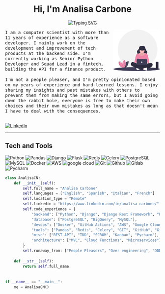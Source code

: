 <h1 align="center">
Hi, I'm Analisa Carbone
</h1>
<p align="center">
<a href="https://git.io/typing-svg"><img src="https://readme-typing-svg.herokuapp.com?font=Raleway&size=24&duration=3000&pause=1000&color=F185A9&center=true&vCenter=true&width=435&lines=Computer+Scientist;Backend+Engineer;Python+Developer" alt="Typing SVG" /></a>
</p>
<img  width="30%" align="right" alt="GIF" src="https://github.com/analisacn/analisacn/blob/main/resources/undraw_voice_interface_eckp.svg?raw=true"/>


<samp width="65%">
I am a computer scientist with more than 11 years of experience as a software developer. I mainly work on the development and improvement of tech products  at the backend side. I'm currently working as Senior Python Developer and Squad Lead in a fintech, building the API for a finance product.
</br>
</br>
I'm not a people pleaser, and I'm pretty opinionated based on my years of experience and hard-learned lessons. I enjoy sharing my insights and past mistakes with others to prevent them from making the same errors, but I avoid going down the rabbit hole, everyone is free to make their own choices and their own mistakes as long as that doesn't mean I have to deal with the consequences.
</br>
</br>
</samp>

[![LinkedIn](https://img.shields.io/badge/LinkedIn-%230077B5.svg)](https://www.linkedin.com/in/analisa-carbone/)


------
## Tech and Tools

<img src="https://img.shields.io/badge/-Python-05122A?style=flat&logo=python" alt="Python"/> <img src="https://img.shields.io/badge/-Pandas-05122A?style=flat&logo=pandas" alt="Pandas"/> 
<img src="https://img.shields.io/badge/-Django-05122A?style=flat&logo=django" alt="Django"/>
<img src="https://img.shields.io/badge/-Flask-05122A?style=flat&logo=flask" alt="Flask"/>
<img src="https://img.shields.io/badge/-Redis-05122A?style=flat&logo=Redis" alt="Redis"/>
<img src="https://img.shields.io/badge/-Celery-05122A?style=flat&logo=celery" alt="Celery"/>
<img src="https://img.shields.io/badge/PostgreSQL-05122A?style=flat&logo=PostgreSQL" alt="PostgreSQL">
<img src="https://img.shields.io/badge/-MySQL-05122A?style=flat&logo=MySQL" alt="MySQL">
<img src="https://img.shields.io/badge/-Docker-05122A?style=flat&logo=docker" alt="Docker">
<img src="https://img.shields.io/badge/-AWS-05122A?style=flat&logo=Amazon%20AWS" alt="AWS">
<img src="https://img.shields.io/badge/-Google Clod-05122A?style=flat&logo=Google%20Cloud" alt="google cloud">
<img src="https://img.shields.io/badge/-Git-05122A?style=flat&logo=git" alt="Git"/> 
<img src="https://img.shields.io/badge/-Github-05122A?style=flat&logo=github" alt="Github"/> 
<img src="https://img.shields.io/badge/-Gitlab-05122A?style=flat&logo=gitlab" alt="Gitlab"/> 
<img src="https://img.shields.io/badge/-PyCharm-05122A?style=flat&logo=pycharm" alt="Pycharm"/> 
</br>

```python
class AnalisaCN:
    def __init__(self):
        self.full_name = "Analisa Carbone"
        self.languages = ["English", "Spanish", "Italian", "French"]
        self.location_type = "Remote"
        self.linkedin = "https://www.linkedin.com/in/analisa-carbone/"
        self.code_experience = {
            "backend": ["Python", "Django", "Django Rest Framework", "Flask"],
            "database": ["PostgreSQL", "BigQuery", "MySQL"],
            "devops": ["Docker", "GitHub Actions", "AWS", "Google Cloud"],
            "tools": ["Pandas", "Redis", "Celery", "GIT", "GitHub", "GitLab"],
            "misc": ["REST API", "TDD", "SCRUM", "Kanban", "Pycharm"],
            "architecture": ["MVC", "Cloud Functions", "Microservices"],
        }
        self.runaway_from: ["People Pleasers", "Over engineering", "DDD", "Clean Code"]

    def __str__(self):
        return self.full_name


if __name__ == "__main__":
    me = AnalisaCN()
```
